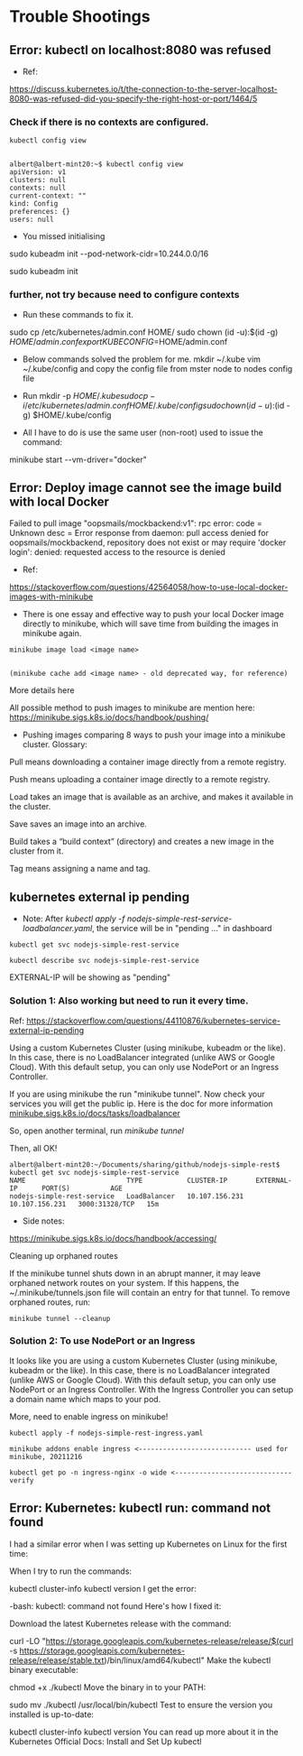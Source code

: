 
#  Trouble Shootings

## Error: kubectl on localhost:8080 was refused

- Ref:

https://discuss.kubernetes.io/t/the-connection-to-the-server-localhost-8080-was-refused-did-you-specify-the-right-host-or-port/1464/5

### Check if there is no contexts are configured.


```
kubectl config view


albert@albert-mint20:~$ kubectl config view
apiVersion: v1
clusters: null
contexts: null
current-context: ""
kind: Config
preferences: {}
users: null

```

- You missed initialising

sudo kubeadm init --pod-network-cidr=10.244.0.0/16

sudo kubeadm init



### further, not try because need to configure contexts 

- Run these commands to fix it.

sudo cp /etc/kubernetes/admin.conf HOME/ 
sudo chown (id -u):$(id -g) $HOME/admin.conf
export KUBECONFIG=$HOME/admin.conf

- Below commands solved the problem for me.
mkdir ~/.kube
vim ~/.kube/config
and copy the config file from mster node to nodes config file

- Run
mkdir -p $HOME/.kube
sudo cp -i /etc/kubernetes/admin.conf HOME/.kube/config sudo chown (id -u):$(id -g) $HOME/.kube/config

- All I have to do is use the same user (non-root) used to issue the command: 

minikube start --vm-driver="docker"


## Error: Deploy image cannot see the image build with local Docker

Failed to pull image "oopsmails/mockbackend:v1": rpc error: code = Unknown desc = Error response from daemon: pull access denied for oopsmails/mockbackend, repository does not exist or may require 'docker login': denied: requested access to the resource is denied

- Ref:

https://stackoverflow.com/questions/42564058/how-to-use-local-docker-images-with-minikube

- There is one essay and effective way to push your local Docker image directly to minikube, which will save time from building the images in minikube again.

```
minikube image load <image name>


(minikube cache add <image name> - old deprecated way, for reference)

```

More details here

All possible method to push images to minikube are mention here: https://minikube.sigs.k8s.io/docs/handbook/pushing/

- Pushing images
comparing 8 ways to push your image into a minikube cluster.
Glossary:

Pull means downloading a container image directly from a remote registry.

Push means uploading a container image directly to a remote registry.

Load takes an image that is available as an archive, and makes it available in the cluster.

Save saves an image into an archive.

Build takes a “build context” (directory) and creates a new image in the cluster from it.

Tag means assigning a name and tag.

## kubernetes external ip pending

- Note: After *kubectl apply -f nodejs-simple-rest-service-loadbalancer.yaml*, the service will be in "pending ..." in dashboard

```
kubectl get svc nodejs-simple-rest-service

kubectl describe svc nodejs-simple-rest-service
```

EXTERNAL-IP will be showing as "pending"



### Solution 1: Also working but need to run it every time.

Ref: https://stackoverflow.com/questions/44110876/kubernetes-service-external-ip-pending  

Using a custom Kubernetes Cluster (using minikube, kubeadm or the like). In this case, there is no LoadBalancer integrated (unlike AWS or Google Cloud). With this default setup, you can only use NodePort or an Ingress Controller.

If you are using minikube the run "minikube tunnel". Now check your services you will get the public ip. Here is the doc for more information [minikube.sigs.k8s.io/docs/tasks/loadbalancer](https://minikube.sigs.k8s.io/docs/handbook/accessing/)

So, open another terminal, run *minikube tunnel*  

Then, all OK!

```
albert@albert-mint20:~/Documents/sharing/github/nodejs-simple-rest$ kubectl get svc nodejs-simple-rest-service
NAME                         TYPE           CLUSTER-IP       EXTERNAL-IP      PORT(S)          AGE
nodejs-simple-rest-service   LoadBalancer   10.107.156.231   10.107.156.231   3000:31328/TCP   15m
```

- Side notes: 

https://minikube.sigs.k8s.io/docs/handbook/accessing/  

Cleaning up orphaned routes 

If the minikube tunnel shuts down in an abrupt manner, it may leave orphaned network routes on your system. If this happens, the ~/.minikube/tunnels.json file will contain an entry for that tunnel. To remove orphaned routes, run:

```
minikube tunnel --cleanup
```

### Solution 2: To use NodePort or an Ingress

It looks like you are using a custom Kubernetes Cluster (using minikube, kubeadm or the like). In this case, there is no LoadBalancer integrated (unlike AWS or Google Cloud). With this default setup, you can only use NodePort or an Ingress Controller. With the Ingress Controller you can setup a domain name which maps to your pod.

More, need to enable ingress on minikube!

```
kubectl apply -f nodejs-simple-rest-ingress.yaml

minikube addons enable ingress <---------------------------- used for minikube, 20211216

kubectl get po -n ingress-nginx -o wide <----------------------------- verify
```

## Error: Kubernetes: kubectl run: command not found

I had a similar error when I was setting up Kubernetes on Linux for the first time:

When I try to run the commands:

kubectl cluster-info
kubectl version
I get the error:

-bash: kubectl: command not found
Here's how I fixed it:

Download the latest Kubernetes release with the command:

curl -LO "https://storage.googleapis.com/kubernetes-release/release/$(curl -s https://storage.googleapis.com/kubernetes-release/release/stable.txt)/bin/linux/amd64/kubectl"
Make the kubectl binary executable:

chmod +x ./kubectl
Move the binary in to your PATH:

sudo mv ./kubectl /usr/local/bin/kubectl
Test to ensure the version you installed is up-to-date:

kubectl cluster-info
kubectl version
You can read up more about it in the Kubernetes Official Docs: Install and Set Up kubectl

